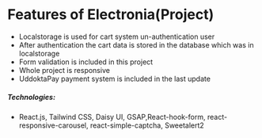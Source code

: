 # Features of Electronia(Project)
- Localstorage is used for cart system un-authentication user
- After authentication the cart data is stored in the database which was in localstorage
- Form validation is included in this project
- Whole project is responsive
- UddoktaPay payment system is included in the last update
##### Technologies:
- React.js, Tailwind CSS, Daisy UI, GSAP,React-hook-form, react-responsive-carousel, react-simple-captcha, Sweetalert2